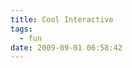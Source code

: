 ```yaml
---
title: Cool Interactive
tags:
  - fun
date: 2009-09-01 06:58:42
---
```


<object width="560" height="340"><param name="movie" value="http://www.youtube.com/v/mUdDhWfpqxg&amp;hl=zh_TW&amp;fs=1&amp;"><param name="allowFullScreen" value="true"><param name="allowscriptaccess" value="always"><embed src="http://www.youtube.com/v/mUdDhWfpqxg&amp;hl=zh_TW&amp;fs=1&amp;" type="application/x-shockwave-flash" allowscriptaccess="always" allowfullscreen="true" width="560" height="340"></embed></object><div>
</div><div>

</div><object width="425" height="344"><param name="movie" value="http://www.youtube.com/v/0H1zrLZwPjQ&amp;hl=zh_TW&amp;fs=1&amp;"><param name="allowFullScreen" value="true"><param name="allowscriptaccess" value="always"><embed src="http://www.youtube.com/v/0H1zrLZwPjQ&amp;hl=zh_TW&amp;fs=1&amp;" type="application/x-shockwave-flash" allowscriptaccess="always" allowfullscreen="true" width="425" height="344"></embed></object>